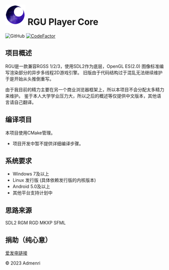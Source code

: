 ﻿# ![Logo](app/resources/rgu_favicon_64.png) RGU Player Core
![GitHub](https://img.shields.io/github/license/Admenri/rguplayer)
[![CodeFactor](https://www.codefactor.io/repository/github/Admenri/rguplayer/badge)](https://www.codefactor.io/repository/github/Admenri/rguplayer)

## 项目概述

RGU是一款兼容RGSS 1/2/3，使用SDL2作为底层，OpenGL ES(2.0) 图像标准编写渲染部分的异步多线程2D游戏引擎。
旧版由于代码结构过于混乱无法继续维护于是开始从头推倒重写。

由于我目前的精力主要在另一个商业浏览器框架上，所以本项目不会分配太多精力来维护。
鉴于本人大学学业压力大，所以之后的概述等仅提供中文版本，其他语言请自己翻译。

## 编译项目

本项目使用CMake管理。
* 项目开发中暂不提供详细编译步骤。

## 系统要求

- Windows 7及以上
- Linux 发行版 (具体依赖发行版的内核版本)
- Android 5.0及以上
- 其他平台支持计划中

## 思路来源

SDL2
RGM
RGD
MKXP
SFML

## 捐助（纯心意）

[爱发电链接](https://afdian.net/a/rguplayer)

© 2023 Admenri